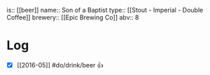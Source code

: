 is:: [[beer]]
name:: Son of a Baptist
type:: [[Stout - Imperial - Double Coffee]]
brewery:: [[Epic Brewing Co]]
abv:: 8

# Log
- [x] [[2016-05]] #do/drink/beer 👍
